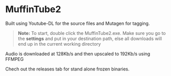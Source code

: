 # MuffinTube2
Built using Youtube-DL for the source files and Mutagen for tagging.
> **Note:**
To start, double click the MuffinTube2.exe.
Make sure you go to the **settings** and put in your destination path, else all downloads will end up in the current working directory

Audio is downloaded at 128Kb/s and then upscaled to 192Kb/s using FFMPEG

Chech out the releases tab for stand alone frozen binaries.
